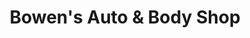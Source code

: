 ---
title: "Bowen's Auto & Body Shop"
url: /west-columbia/bowens-auto-and-body-shop/
shop: car repair
---